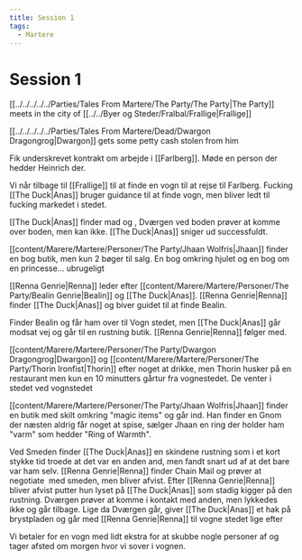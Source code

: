 ```yaml
---
title: Session 1
tags:
  - Martere
---
```

# Session 1
[[../../../../../Parties/Tales From Martere/The Party/The Party|The Party]] meets in the city of [[../../Byer og Steder/Fralbal/Frallige|Frallige]]

[[../../../../../Parties/Tales From Martere/Dead/Dwargon Dragongrog|Dwargon]] gets some petty cash stolen from him

  
Fik underskrevet kontrakt om arbejde i [[Farlberg]]. Møde en person der hedder Heinrich der.

  
Vi når tilbage til [[Frallige]] til at finde en vogn til at rejse til Farlberg. Fucking [[The Duck|Anas]] bruger guidance til at finde vogn, men bliver ledt til fucking markedet i stedet.


[[The Duck|Anas]] finder mad og , Dværgen ved boden prøver at komme over boden, men kan ikke. [[The Duck|Anas]] sniger ud successfuldt.
  

[[content/Marere/Martere/Personer/The Party/Jhaan Wolfris|Jhaan]] finder en bog butik, men kun 2 bøger til salg. En bog omkring hjulet og en bog om en princesse... ubrugeligt


[[Renna Genrie|Renna]] leder efter [[content/Marere/Martere/Personer/The Party/Bealin Genrie|Bealin]] og [[The Duck|Anas]]. [[Renna Genrie|Renna]] finder [[The Duck|Anas]] og biver guidet til at finde Bealin.

Finder Bealin og får ham over til Vogn stedet, men [[The Duck|Anas]] går modsat vej og går til en rustning butik. [[Renna Genrie|Renna]] følger med.


[[content/Marere/Martere/Personer/The Party/Dwargon Dragongrog|Dwargon]] og [[content/Marere/Martere/Personer/The Party/Thorin Ironfist|Thorin]] efter noget at drikke, men Thorin husker på en restaurant men kun en 10 minutters gårtur fra vognestedet. De venter i stedet ved vognstedet


[[content/Marere/Martere/Personer/The Party/Jhaan Wolfris|Jhaan]] finder en butik med skilt omkring "magic items" og går ind. Han finder en Gnom der næsten aldrig får noget at spise, sælger Jhaan en ring der holder ham "varm" som hedder "Ring of Warmth".


Ved Smeden finder [[The Duck|Anas]] en skindene rustning som i et kort stykke tid troede at det var en anden and, men fandt snart ud af at det bare var ham selv. [[Renna Genrie|Renna]] finder Chain Mail og prøver at negotiate  med smeden, men bliver afvist. Efter [[Renna Genrie|Renna]] bliver afvist putter hun lyset på [[The Duck|Anas]] som stadig kigger på den rustning. Dværgen prøver at komme i kontakt med anden, men lykkedes ikke og går tilbage. Lige da Dværgen går, giver [[The Duck|Anas]] et hak på brystpladen og går med [[Renna Genrie|Renna]] til vogne stedet lige efter  

Vi betaler for en vogn med lidt ekstra for at skubbe nogle personer af og tager afsted om morgen hvor vi sover i vognen.
